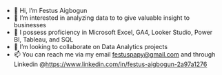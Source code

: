 - 👋 Hi, I’m Festus Aigbogun
- 👀 I’m interested in analyzing data to to give valuable insight to businesses 
- 🌱 I possess proficiency in Microsoft Excel, GA4, Looker Studio, Power BI, Tableau, and SQL
- 💞️ I’m looking to collaborate on Data Analytics projects
- 📫 You can reach me via my email festuspapy@gmail.com and through Linkedin @https://www.linkedin.com/in/festus-aigbogun-2a97a1276

<!---
festusaigbogun/festusaigbogun is a ✨ special ✨ repository because its `README.md` (this file) appears on your GitHub profile.
You can click the Preview link to take a look at your changes.
--->
